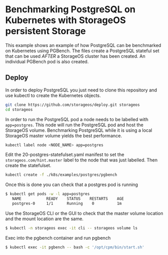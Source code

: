 # Benchmarking PostgreSQL on Kubernetes with StorageOS persistent Storage

This example shows an example of how PostgreSQL can be benchmarked on
Kubernetes using PGBench. The files create a PostgreSQL stateful set that can
be used *AFTER* a StorageOS cluster has been created. An individual PGBench pod
is also created.

## Deploy

In order to deploy PostgreSQL you just need to clone this repository and use
kubectl to create the Kubernetes objects. 

```bash
git clone https://github.com/storageos/deploy.git storageos
cd storageos
```

In order to run the PostgreSQL pod a node needs to be labelled with
`app=postgres`. This node will run the PostgreSQL pod and host the StorageOS
volume. Benchmarking PostgreSQL while it is using a local StorageOS master
volume yields the best performance.

```bash
kubectl label node <NODE_NAME> app=postgres
```

Edit the 20-postgres-statefulset.yaml manifest to set the
`storageos.com/hint.master` label to the node that was just labelled. Then
create the statefulset.

```bash
kubectl create -f ./k8s/examples/postgres/pgbench
```
Once this is done you can check that a postgres pod is running

```bash
$ kubectl get pods -w -l app=postgres
   NAME           READY    STATUS    RESTARTS    AGE
   postgres-0     1/1      Running    0          1m
```

Use the StorageOS CLI or the GUI to check that the master volume location and
the mount location are the same. 
```bash
$ kubectl -n storageos exec -it cli -- storageos volume ls
```

Exec into the pgbench container and run pgbench

```bash
$ kubectl exec -it pgbench -- bash -c '/opt/cpm/bin/start.sh'
```
